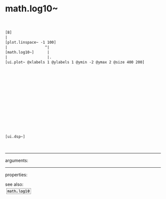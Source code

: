 # math.log10~

```


[B]
|
[plot.linspace~ -1 100]
|                 ^|
[math.log10~]      |
|                  |.
[ui.plot~ @xlabels 1 @ylabels 1 @ymin -2 @ymax 2 @size 400 200]














[ui.dsp~]

            
```
---
arguments:


---
properties:


see also:<br>
![math.log10](img/object_math.log10.png)
